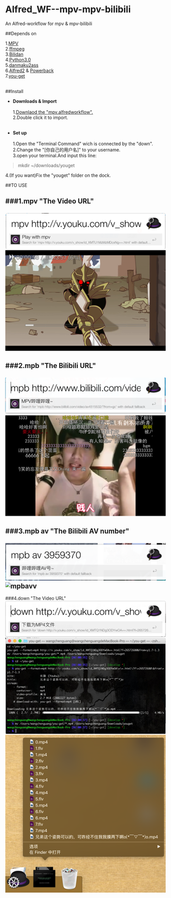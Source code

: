 # Alfred_WF--mpv-mpv-bilibili
An Alfred-workflow for mpv &amp; mpv-bilibili


##Depends on

1.[MPV](https://github.com/mpv-player/mpv)<br />
2.[ffmpeg](https://github.com/FFmpeg/FFmpeg)<br />
3.[Bilidan](https://github.com/m13253/BiliDan)<br />
4.[Python3.0](https://www.python.org/)<br />
5.[danmaku2ass](https://github.com/m13253/danmaku2ass)<br />
6.[Alfred2](https://www.alfredapp.com/) & [Powerback](https://www.alfredapp.com/powerpack/)<br />
7.[you-get](https://github.com/search?utf8=%E2%9C%93&q=you-get)<br /><br />

##Install
- **Downloads & Import**<br />  
1.[Downlaod the "mpv.alfredworkflow".](https://github.com/JackMcKing/Alfred_WF--mpv-mpv-bilibili/blob/master/mpv.alfredworkflow?raw=true)<br />
2.Double click it to import.<br /><br />
 
- **Set up**<br />  
1.Open the "Terminal Command" wich is connected by the "down".<br />
2.Change the "[你自己的用户名]" to your username.<br />
3.open your terminal.And input this line:<br />
>mkdir ~/downloads/youget  

 4.(If you want)Fix the "youget" folder on the dock.

##TO USE
  
###1.mpv "The Video URL"<br /><br />
![mpv](https://github.com/JackMcKing/Alfred_WF--mpv-mpv-bilibili/blob/master/img/mpv.png?raw=true)  ![mpvv](https://github.com/JackMcKing/Alfred_WF--mpv-mpv-bilibili/blob/master/img/mpvv.png?raw=true)
----------------------------------
###2.mpb "The Bilibili URL"<br /><br />
![bili](https://github.com/JackMcKing/Alfred_WF--mpv-mpv-bilibili/blob/master/img/bili.png?raw=true)
![mpb](https://github.com/JackMcKing/Alfred_WF--mpv-mpv-bilibili/blob/master/img/mpb.png?raw=true)
----------------------------------
###3.mpb av "The Bilibili AV number"<br /><br />
![mpbav](https://github.com/JackMcKing/Alfred_WF--mpv-mpv-bilibili/blob/master/img/mpbav.png?raw=true)
![mpbavv](https://github.com/JackMcKing/Alfred_WF--mpv-mpv-bilibili/blob/master/img/mpbavv.png?raw=true)
----------------------------------
###4.down "The Video URL"<br />
![down1](https://github.com/JackMcKing/Alfred_WF--mpv-mpv-bilibili/blob/master/img/down.png?raw=true)
![down2](https://github.com/JackMcKing/Alfred_WF--mpv-mpv-bilibili/blob/master/img/down1.png?raw=true)
![down3](https://github.com/JackMcKing/Alfred_WF--mpv-mpv-bilibili/blob/master/img/dwon2.png?raw=true)

